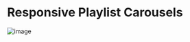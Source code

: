 # Responsive Playlist Carousels

![image](https://user-images.githubusercontent.com/49213049/159402314-b22b8e5f-c8fb-42d7-b3fe-397b263aea0c.png)
